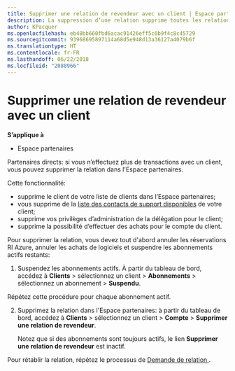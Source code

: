 ```yaml
---
title: Supprimer une relation de revendeur avec un client | Espace partenaires
description: La suppression d’une relation supprime toutes les relations commerciales clôturées de votre affichage dans l'Espace partenaires.
author: KPacquer
ms.openlocfilehash: eb48bb660fbd6acac91426eff5c0b9f4c8c45729
ms.sourcegitcommit: 93968695897114a68d5e948d13a36127a4079b6f
ms.translationtype: HT
ms.contentlocale: fr-FR
ms.lasthandoff: 06/22/2018
ms.locfileid: "2088966"
---
```

# <a name="remove-a-reseller-relationship-with-a-customer"></a>Supprimer une relation de revendeur avec un client

**S’applique à**

-   Espace partenaires

Partenaires directs: si vous n’effectuez plus de transactions avec un client, vous pouvez supprimer la relation dans l'Espace partenaires. 

Cette fonctionnalité:
*  supprime le client de votre liste de clients dans l’Espace partenaires;
*  vous supprime de la [liste des contacts de support disponibles](assign-support-contacts.md) de votre client;
*  supprime vos privilèges d’administration de la délégation pour le client;
*  supprime la possibilité d’effectuer des achats pour le compte du client.

Pour supprimer la relation, vous devez tout d'abord annuler les réservations RI Azure, annuler les achats de logiciels et suspendre les abonnements actifs restants:

1.  Suspendez les abonnements actifs. À partir du tableau de bord, accédez à **Clients** > sélectionnez un client > **Abonnements** > sélectionnez un abonnement > **Suspendu**. 

   Répétez cette procédure pour chaque abonnement actif.

2.  Supprimez la relation dans l'Espace partenaires: à partir du tableau de bord, accédez à **Clients** > sélectionnez un client > **Compte** > **Supprimer une relation de revendeur**.

    Notez que si des abonnements sont toujours actifs, le lien **Supprimer une relation de revendeur** est inactif. 

Pour rétablir la relation, répétez le processus de [Demande de relation ](request-a-relationship-with-a-customer.md).
